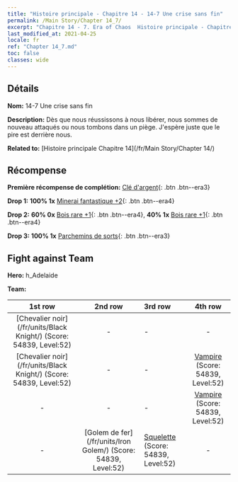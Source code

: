 ```yaml
---
title: "Histoire principale - Chapitre 14 - 14-7 Une crise sans fin"
permalink: /Main Story/Chapter 14_7/
excerpt: "Chapitre 14 - 7. Era of Chaos  Histoire principale - Chapitre 14_7. 14-7 Une crise sans fin"
last_modified_at: 2021-04-25
locale: fr
ref: "Chapter 14_7.md"
toc: false
classes: wide
---
```


## Détails

 **Nom:** 14-7 Une crise sans fin

 **Description:** Dès que nous réussissons à nous libérer, nous sommes de nouveau attaqués ou nous tombons dans un piège. J'espère juste que le pire est derrière nous.

 **Related to:** [Histoire principale Chapitre 14](/fr/Main Story/Chapter 14/)

## Récompense

 **Première récompense de complétion:** [Clé d'argent](/ItemsFR/con_693/){: .btn .btn--era3}

 **Drop 1:** **100% 1x** [Minerai fantastique +2](/ItemsFR/mat_47/){: .btn .btn--era4}

 **Drop 2:** **60% 0x** [Bois rare +1](/ItemsFR/mat_41/){: .btn .btn--era4}, **40% 1x** [Bois rare +1](/ItemsFR/mat_41/){: .btn .btn--era4}

 **Drop 3:** **100% 1x** [Parchemins de sorts](/ItemsFR/con_694/){: .btn .btn--era3}


## Fight against Team
 **Hero:** h_Adelaide

 **Team:**


  | 1st row | 2nd row | 3rd row | 4th row |
  |:----:|:----:|:----|:----:|
  | [Chevalier noir](/fr/units/Black Knight/) (Score: 54839, Level:52)  | - | - | - |
  | [Chevalier noir](/fr/units/Black Knight/) (Score: 54839, Level:52)  | - | - | [Vampire](/fr/units/Vampire/) (Score: 54839, Level:52)  |
  | - | - | - | [Vampire](/fr/units/Vampire/) (Score: 54839, Level:52)  |
  | - | [Golem de fer](/fr/units/Iron Golem/) (Score: 54839, Level:52)  | [Squelette](/fr/units/Skeleton/) (Score: 54839, Level:52)  | - |


